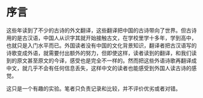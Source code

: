 # 序言

这些年读到了不少的古诗的外文翻译，这些翻译把中国的古诗带向了世界。但古诗用的是古汉语，中国人从识字其就开始接触古文，在学校里学十多年，学到高中，也就只是入门水平而已。外国读者没有中国的文化背景知识，翻译者把古汉语写的诗歌变成外语，就需要付出额外的努力，但即使这样，读者读到的翻译，和我们读到的原文甚至原文的今译，感受也是完全不一样的。然而把这些外语诗歌再翻译成中文，就几乎不会有任何信息丢失，这样中文的读者也能感受到外国人读古诗的感觉。

这只是一个有趣的实验。笔者只负责记录和比较，并不评价优劣或者对错。